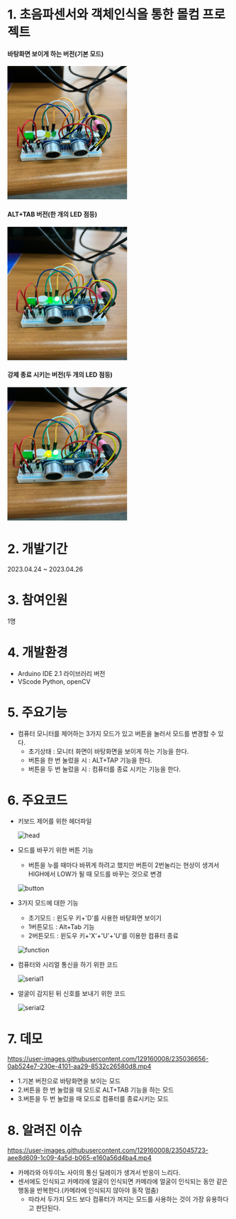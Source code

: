 # 1. 초음파센서와 객체인식을 통한 몰컴 프로젝트
#### 바탕화면 보이게 하는 버전(기본 모드)
<div>
    <img src="picture1.jpg" width="270" height="300">
</div>

#### ALT+TAB 버전(한 개의 LED 점등)
<div>
    <img src="picture2.jpg" width="270" height="300">
</div>

#### 강제 종료 시키는 버전(두 개의 LED 점등)    
</div>
    <img src="picture3.jpg" width="270" height="300">
</div>


# 2. 개발기간
2023.04.24 ~ 2023.04.26

# 3. 참여인원
1명

# 4. 개발환경
+ Arduino IDE 2.1 라이브러리 버전
+ VScode Python, openCV

# 5. 주요기능
+ 컴퓨터 모니터를 제어하는 3가지 모드가 있고 버튼을 눌러서 모드를 변경할 수 있다.
  + 초기상태 : 모니터 화면이 바탕화면을 보이게 하는 기능을 한다.
  + 버튼을 한 번 눌렀을 시 : ALT+TAP 기능을 한다.
  + 버튼을 두 번 눌렀을 시 : 컴퓨터를 종료 시키는 기능을 한다.
# 6. 주요코드
+ 키보드 제어를 위한 헤더파일

  ![head](https://user-images.githubusercontent.com/129160008/235062861-cd5156ca-600a-4bad-b7bb-cd09b83bcbec.PNG)


+ 모드를 바꾸기 위한 버튼 기능
    + 버튼을 누를 때마다 바뀌게 하려고 했지만 버튼이 2번눌리는 현상이 생겨서 HIGH에서 LOW가 될 때 모드를 바꾸는 것으로 변경

  ![button](https://user-images.githubusercontent.com/129160008/235062987-a32069da-38d7-4b46-ad07-7432d68b2741.PNG)
  
  
+ 3가지 모드에 대한 기능
    + 초기모드 : 윈도우 키+'D'를 사용한 바탕화면 보이기
    + 1버튼모드 : Alt+Tab 기능
    + 2버튼모드 : 윈도우 키+'X'+'U'+'U'를 이용한 컴퓨터 종료
  
  ![function](https://user-images.githubusercontent.com/129160008/235062995-ae3e482e-3e19-4c2b-bd13-76b2a2537dd1.PNG)
  
  
+ 컴퓨터와 시리얼 통신을 하기 위한 코드
  
  ![serial1](https://user-images.githubusercontent.com/129160008/235063006-64ad67da-b166-4cbb-b21b-9830acf215a0.PNG)
  
  
+ 얼굴이 감지된 뒤 신호를 보내기 위한 코드  
  
  ![serial2](https://user-images.githubusercontent.com/129160008/235063023-db060f3f-3615-4f63-9a8d-98e9d7b79338.PNG)


# 7. 데모
https://user-images.githubusercontent.com/129160008/235036656-0ab524e7-230e-4101-aa29-8532c26580d8.mp4

- 1.기본 버전으로 바탕화면을 보이는 모드
- 2.버튼을 한 번 눌렀을 때 모드로 ALT+TAB 기능을 하는 모드
- 3.버튼을 두 번 눌렀을 때 모드로 컴퓨터를 종료시키는 모드

# 8. 알려진 이슈
https://user-images.githubusercontent.com/129160008/235045723-aee8d609-1c09-4a5d-b065-e160a56d4ba4.mp4
+ 카메라와 아두이노 사이의 통신 딜레이가 생겨서 반응이 느리다.
+ 센서에도 인식되고 카메라에 얼굴이 인식되면 카메라에 얼굴이 인식되는 동안 같은 행동을 반복한다.(카메라에 인식되지 않아야 동작 멈춤)
    + 따라서 두가지 모드 보다 컴퓨터가 꺼지는 모드를 사용하는 것이 가장 유용하다고 판단된다.
